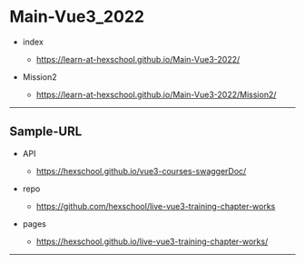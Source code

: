 # Main-Vue3_2022

- index
  - <https://learn-at-hexschool.github.io/Main-Vue3-2022/>

- Mission2
  - <https://learn-at-hexschool.github.io/Main-Vue3-2022/Mission2/>

---

## Sample-URL

- API
  - <https://hexschool.github.io/vue3-courses-swaggerDoc/>

- repo
  - <https://github.com/hexschool/live-vue3-training-chapter-works>

- pages
  - <https://hexschool.github.io/live-vue3-training-chapter-works/>

---
